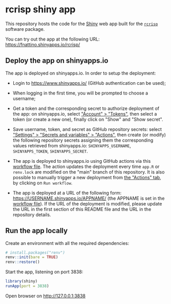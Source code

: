 # rcrisp shiny app

This repository hosts the code for the [Shiny](https://shiny.posit.co/) web app built for the [`rcrisp`](https://github.com/CityRiverSpaces/rcrisp) software package.

You can try out the app at the following URL: https://fnattino.shinyapps.io/rcrisp/

## Deploy the app on shinyapps.io

The app is deployed on shinyapps.io. In order to setup the deployment:

* Login to https://www.shinyapps.io/ (GitHub authentication can be used);

* When logging in the first time, you will be prompted to choose a username;

* Get a token and the corresponding secret to authorize deployment of the app: on shinyapps.io, select ["Account" > "Tokens"](https://www.shinyapps.io/admin/#/tokens), then select a token (or create a new one), finally click on "Show" and "Show secret".

* Save username, token, and secret as GitHub repository secrets: select ["Settings" > "Secrets and variables" > "Actions"](https://github.com/CityRiverSpaces/rcrisp-app/settings/secrets/actions), then create (or modify) the following repository secrets assigning them the corresponding values retrieved from shinyapps.io: `SHINYAPPS_USERNAME`, `SHINYAPPS_TOKEN`, `SHINYAPPS_SECRET`.

* The app is deployed to shinyapps.io using GitHub actions via this [workflow file](.github/workflows/deploy.yml). The action updates the deployment every time `app.R` or `renv.lock` are modified on the "main" branch of this repository. It is also possible to manually trigger a new deployment from [the "Actions" tab](https://github.com/CityRiverSpaces/rcrisp-app/actions/workflows/deploy.yml), by clicking on `Run workflow`.

* The app is deployed at a URL of the following form: https://USERNAME.shinyapps.io/APPNAME/ (the APPNAME is set in the [workflow file](.github/workflows/deploy.yml)). If the URL of the deployment is modified, please update the URL in the first section of this README file and the URL in the repository details.

## Run the app locally

Create an environment with all the required dependencies:

```r
# install.packages("renv")
renv::init(bare = TRUE)
renv::restore()
```

Start the app, listening on port 3838:

```r
library(shiny)
runApp(port = 3838)
```

Open browser on <http://127.0.0.1:3838>

